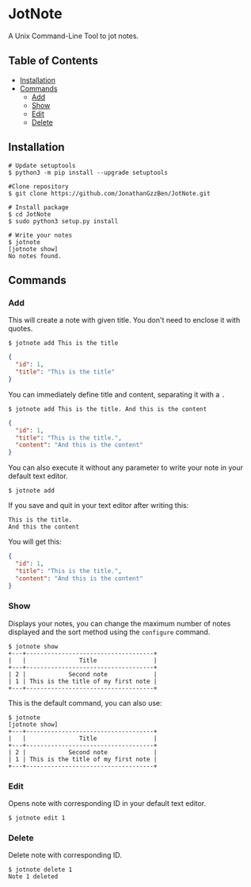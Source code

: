 # JotNote

A Unix Command-Line Tool to jot notes.

## Table of Contents

- [Installation](#installation)
- [Commands](#commands)
  - [Add](#add)
  - [Show](#show)
  - [Edit](#edit)
  - [Delete](#delete)

## Installation

```shell
# Update setuptools
$ python3 -m pip install --upgrade setuptools

#Clone repository
$ git clone https://github.com/JonathanGzzBen/JotNote.git

# Install package
$ cd JotNote
$ sudo python3 setup.py install

# Write your notes
$ jotnote
[jotnote show]
No notes found.
```

## Commands

### Add

This will create a note with given title. You don't need to enclose it with quotes.

`$ jotnote add This is the title`

```json
{
  "id": 1,
  "title": "This is the title"
}
```

You can immediately define title and content, separating it with a `.`

`$ jotnote add This is the title. And this is the content`

```json
{
  "id": 1,
  "title": "This is the title.",
  "content": "And this is the content"
}
```

You can also execute it without any parameter to write your note in your default text editor.

`$ jotnote add`

If you save and quit in your text editor after writing this:

```shell
This is the title.
And this the content
```

You will get this:

```json
{
  "id": 1,
  "title": "This is the title.",
  "content": "And this is the content"
}
```

### Show

Displays your notes, you can change the maximum number of notes displayed and the sort method using the `configure` command.

```shell
$ jotnote show
+---+------------------------------------+
|   |               Title                |
+---+------------------------------------+
| 2 |            Second note             |
| 1 | This is the title of my first note |
+---+------------------------------------+
```

This is the default command, you can also use:

```shell
$ jotnote
[jotnote show]
+---+------------------------------------+
|   |               Title                |
+---+------------------------------------+
| 2 |            Second note             |
| 1 | This is the title of my first note |
+---+------------------------------------+
```

### Edit

Opens note with corresponding ID in your default text editor.

`$ jotnote edit 1`

### Delete

Delete note with corresponding ID.

```shell
$ jotnote delete 1
Note 1 deleted
```
